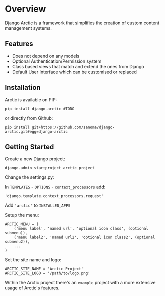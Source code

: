 # Overview

Django Arctic is a framework that simplifies the creation of custom content management systems.


## Features

* Does not depend on any models
* Optional Authentication/Permission system
* Class based views that match and extend the ones from Django
* Default User Interface which can be customised or replaced


## Installation

Arctic is available on PIP:

    pip install django-arctic #TODO

or directly from Github:

    pip install git+https://github.com/sanoma/django-arctic.git#egg=django-arctic


## Getting Started

Create a new Django project:

    django-admin startproject arctic_project

Change the settings.py:

In `TEMPLATES` - `OPTIONS` - `context_processors` add:

    'django.template.context_processors.request'

Add `'arctic'` to `INSTALLED_APPS`

Setup the menu:

    ARCTIC_MENU = (
        ('menu label', 'named url', 'optional icon class', (optional submenu)),
        ('menu label2', 'named url2', 'optional icon class2', (optional submenu2)),
        ...
    )


Set the site name and logo:

    ARCTIC_SITE_NAME = 'Arctic Project'
    ARCTIC_SITE_LOGO = '/path/to/logo.png'


Within the Arctic project there's an `example` project with a more extensive usage of Arctic's features.